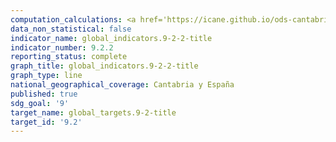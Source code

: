 ```yaml
---
computation_calculations: <a href='https://icane.github.io/ods-cantabria/assets/pdf/9.2.2.1.pdf' target='_blank'>Proporción de personas ocupadas en el sector manufacturero</a><br><a href='https://icane.github.io/ods-cantabria/assets/pdf/9.2.2.2.pdf' target='_blank'>Empleo del sector manufacturero en proporción al empleo total (personas empleadas)</a><br><a href='https://icane.github.io/ods-cantabria/assets/pdf/9.2.2.2_b.pdf' target='_blank'>Empleo del sector manufacturero en proporción al empleo total (horas trabajadas)</a>
data_non_statistical: false
indicator_name: global_indicators.9-2-2-title
indicator_number: 9.2.2
reporting_status: complete
graph_title: global_indicators.9-2-2-title
graph_type: line
national_geographical_coverage: Cantabria y España
published: true
sdg_goal: '9'
target_name: global_targets.9-2-title
target_id: '9.2'
---
```

